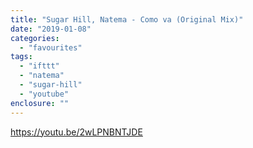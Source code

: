 ```yaml
---
title: "Sugar Hill, Natema - Como va (Original Mix)"
date: "2019-01-08"
categories: 
  - "favourites"
tags: 
  - "ifttt"
  - "natema"
  - "sugar-hill"
  - "youtube"
enclosure: ""
---
```


https://youtu.be/2wLPNBNTJDE
